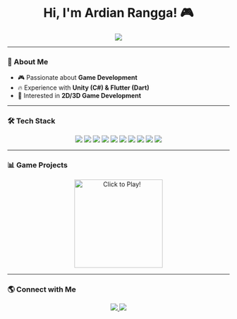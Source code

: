 <h1 align="center">Hi, I'm Ardian Rangga! 🎮</h1>
<p align="center">
  <img src="https://readme-typing-svg.herokuapp.com?size=22&color=F7B93E&center=true&vCenter=true&width=500&height=40&lines=Game+Developer+%7C+Unity+%7C+Flutter+%7C" />
</p>

---

### 🚀 About Me
- 🎮 Passionate about **Game Development**  
- 🔥 Experience with **Unity (C#) & Flutter (Dart)**  
- 🎨 Interested in **2D/3D Game Development**  

---

### 🛠️ Tech Stack  
<p align="center"> <img src="https://img.shields.io/badge/Unity-100000?style=for-the-badge&logo=unity&logoColor=white" /> <img src="https://img.shields.io/badge/C%23-239120?style=for-the-badge&logo=c-sharp&logoColor=white" /> <img src="https://img.shields.io/badge/Flutter-02569B?style=for-the-badge&logo=flutter&logoColor=white" /> <img src="https://img.shields.io/badge/Dart-0175C2?style=for-the-badge&logo=dart&logoColor=white" /> <img src="https://img.shields.io/badge/PHP-777BB4?style=for-the-badge&logo=php&logoColor=white" /> <img src="https://img.shields.io/badge/CSS3-1572B6?style=for-the-badge&logo=css3&logoColor=white" /> <img src="https://img.shields.io/badge/HTML5-E34F26?style=for-the-badge&logo=html5&logoColor=white" /> <img src="https://img.shields.io/badge/Java-007396?style=for-the-badge&logo=java&logoColor=white" /> <img src="https://img.shields.io/badge/JavaScript-F7DF1E?style=for-the-badge&logo=javascript&logoColor=black" /> <img src="https://img.shields.io/badge/GitHub-181717?style=for-the-badge&logo=github&logoColor=white" /> </p> 

---

### 📊 Game Projects  
<p align="center">
  <a href="https://ujangronda.itch.io/oceanopoly">
    <img src="https://i.imgur.com/qLK5POu.png" alt="Click to Play!" width="200"/>
  </a>
</p>




---

### 🌎 Connect with Me  
<p align="center">
  <a href="https://www.linkedin.com/in/arudianrangga/">
    <img src="https://img.shields.io/badge/LinkedIn-0077B5?style=for-the-badge&logo=linkedin&logoColor=white" />
  </a>
  <a href="https://ujangronda.itch.io">
    <img src="https://img.shields.io/badge/Itch.io-FA5C5C?style=for-the-badge&logo=itch.io&logoColor=white" />
  </a>
</p>
